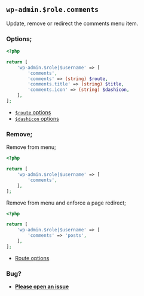 ## `wp-admin.$role.comments`

Update, remove or redirect the comments menu item.

### Options;

```php
<?php

return [
    'wp-admin.$role|$username' => [
        'comments',
        'comments' => (string) $route,
        'comments.title' => (string) $title,
        'comments.icon' => (string) $dashicon,
    ],
];
```

* [`$route` options](../route-options.md)
* [`$dashicon` options](https://developer.wordpress.org/resource/dashicons/#editor-customchar)

### Remove;

Remove from menu;

```php
<?php

return [
    'wp-admin.$role|$username' => [
        'comments',
    ],
];
```

Remove from menu and enforce a page redirect;

```php
<?php

return [
    'wp-admin.$role|$username' => [
        'comments' => 'posts',
    ],
];
```

* [Route options](../route-options.md)

### Bug?

* **[Please open an issue](https://github.com/soberwp/intervention/issues/new?title=[wp-admin.comments]&labels=bug&assignees=darrenjacoby)**
